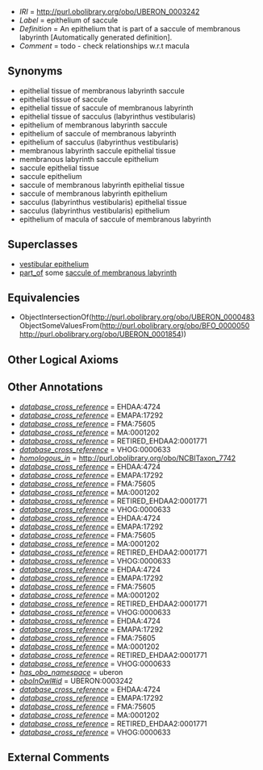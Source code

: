  * *IRI* = http://purl.obolibrary.org/obo/UBERON_0003242
 * *Label* = epithelium of saccule
 * *Definition* = An epithelium that is part of a saccule of membranous labyrinth [Automatically generated definition].
 * *Comment* = todo - check relationships w.r.t macula

## Synonyms

 * epithelial tissue of membranous labyrinth saccule
 * epithelial tissue of saccule
 * epithelial tissue of saccule of membranous labyrinth
 * epithelial tissue of sacculus (labyrinthus vestibularis)
 * epithelium of membranous labyrinth saccule
 * epithelium of saccule of membranous labyrinth
 * epithelium of sacculus (labyrinthus vestibularis)
 * membranous labyrinth saccule epithelial tissue
 * membranous labyrinth saccule epithelium
 * saccule epithelial tissue
 * saccule epithelium
 * saccule of membranous labyrinth epithelial tissue
 * saccule of membranous labyrinth epithelium
 * sacculus (labyrinthus vestibularis) epithelial tissue
 * sacculus (labyrinthus vestibularis) epithelium
 * epithelium of macula of saccule of membranous labyrinth

## Superclasses

 * [vestibular epithelium](../../UBERON/32/UBERON_0006932.md)
 * [part_of](../../BFO/50/BFO_0000050.md) some [saccule of membranous labyrinth](../../UBERON/54/UBERON_0001854.md)

## Equivalencies

 * ObjectIntersectionOf(<http://purl.obolibrary.org/obo/UBERON_0000483> ObjectSomeValuesFrom(<http://purl.obolibrary.org/obo/BFO_0000050> <http://purl.obolibrary.org/obo/UBERON_0001854>))

## Other Logical Axioms


## Other Annotations

 * *[database_cross_reference](../../ef/oboInOwl#hasDbXref.md)* = EHDAA:4724
 * *[database_cross_reference](../../ef/oboInOwl#hasDbXref.md)* = EMAPA:17292
 * *[database_cross_reference](../../ef/oboInOwl#hasDbXref.md)* = FMA:75605
 * *[database_cross_reference](../../ef/oboInOwl#hasDbXref.md)* = MA:0001202
 * *[database_cross_reference](../../ef/oboInOwl#hasDbXref.md)* = RETIRED_EHDAA2:0001771
 * *[database_cross_reference](../../ef/oboInOwl#hasDbXref.md)* = VHOG:0000633
 * *[homologous_in](../../core#homologous/in/core#homologous_in.md)* = http://purl.obolibrary.org/obo/NCBITaxon_7742
 * *[database_cross_reference](../../ef/oboInOwl#hasDbXref.md)* = EHDAA:4724
 * *[database_cross_reference](../../ef/oboInOwl#hasDbXref.md)* = EMAPA:17292
 * *[database_cross_reference](../../ef/oboInOwl#hasDbXref.md)* = FMA:75605
 * *[database_cross_reference](../../ef/oboInOwl#hasDbXref.md)* = MA:0001202
 * *[database_cross_reference](../../ef/oboInOwl#hasDbXref.md)* = RETIRED_EHDAA2:0001771
 * *[database_cross_reference](../../ef/oboInOwl#hasDbXref.md)* = VHOG:0000633
 * *[database_cross_reference](../../ef/oboInOwl#hasDbXref.md)* = EHDAA:4724
 * *[database_cross_reference](../../ef/oboInOwl#hasDbXref.md)* = EMAPA:17292
 * *[database_cross_reference](../../ef/oboInOwl#hasDbXref.md)* = FMA:75605
 * *[database_cross_reference](../../ef/oboInOwl#hasDbXref.md)* = MA:0001202
 * *[database_cross_reference](../../ef/oboInOwl#hasDbXref.md)* = RETIRED_EHDAA2:0001771
 * *[database_cross_reference](../../ef/oboInOwl#hasDbXref.md)* = VHOG:0000633
 * *[database_cross_reference](../../ef/oboInOwl#hasDbXref.md)* = EHDAA:4724
 * *[database_cross_reference](../../ef/oboInOwl#hasDbXref.md)* = EMAPA:17292
 * *[database_cross_reference](../../ef/oboInOwl#hasDbXref.md)* = FMA:75605
 * *[database_cross_reference](../../ef/oboInOwl#hasDbXref.md)* = MA:0001202
 * *[database_cross_reference](../../ef/oboInOwl#hasDbXref.md)* = RETIRED_EHDAA2:0001771
 * *[database_cross_reference](../../ef/oboInOwl#hasDbXref.md)* = VHOG:0000633
 * *[database_cross_reference](../../ef/oboInOwl#hasDbXref.md)* = EHDAA:4724
 * *[database_cross_reference](../../ef/oboInOwl#hasDbXref.md)* = EMAPA:17292
 * *[database_cross_reference](../../ef/oboInOwl#hasDbXref.md)* = FMA:75605
 * *[database_cross_reference](../../ef/oboInOwl#hasDbXref.md)* = MA:0001202
 * *[database_cross_reference](../../ef/oboInOwl#hasDbXref.md)* = RETIRED_EHDAA2:0001771
 * *[database_cross_reference](../../ef/oboInOwl#hasDbXref.md)* = VHOG:0000633
 * *[has_obo_namespace](../../ce/oboInOwl#hasOBONamespace.md)* = uberon
 * *[oboInOwl#id](../../id/oboInOwl#id.md)* = UBERON:0003242
 * *[database_cross_reference](../../ef/oboInOwl#hasDbXref.md)* = EHDAA:4724
 * *[database_cross_reference](../../ef/oboInOwl#hasDbXref.md)* = EMAPA:17292
 * *[database_cross_reference](../../ef/oboInOwl#hasDbXref.md)* = FMA:75605
 * *[database_cross_reference](../../ef/oboInOwl#hasDbXref.md)* = MA:0001202
 * *[database_cross_reference](../../ef/oboInOwl#hasDbXref.md)* = RETIRED_EHDAA2:0001771
 * *[database_cross_reference](../../ef/oboInOwl#hasDbXref.md)* = VHOG:0000633

## External Comments


